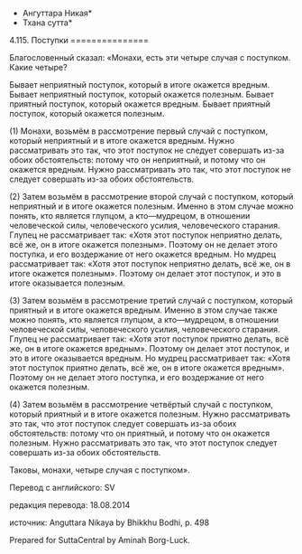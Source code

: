 * Ангуттара Никая*
* Тхана сутта*

4\.115\. Поступки
\=\=\=\=\=\=\=\=\=\=\=\=\=\=\=

Благословенный сказал: «Монахи, есть эти четыре случая с поступком\. Какие четыре?

Бывает неприятный поступок, который в итоге окажется вредным\. Бывает неприятный поступок, который окажется полезным\. Бывает приятный поступок, который окажется вредным\. Бывает приятный поступок, который окажется полезным\.

\(1\) Монахи, возьмём в рассмотрение первый случай с поступком, который неприятный и в итоге окажется вредным\. Нужно рассматривать это так, что этот поступок не следует совершать из\-за обоих обстоятельств: потому что он неприятный, и потому что он окажется вредным\. Нужно рассматривать это так, что этот поступок не следует совершать из\-за обоих обстоятельств\.

\(2\) Затем возьмём в рассмотрение второй случай с поступком, который неприятный и в итоге окажется полезным\. Именно в этом случае можно понять, кто является глупцом, а кто—мудрецом, в отношении человеческой силы, человеческого усилия, человеческого старания\. Глупец не рассматривает так: «Хотя этот поступок неприятно делать, всё же, он в итоге окажется полезным»\. Поэтому он не делает этого поступка, и его воздержание от него окажется вредным\. Но мудрец рассматривает так: «Хотя этот поступок неприятно делать, всё же, он в итоге окажется полезным»\. Поэтому он делает этот поступок, и это в итоге оказывается полезным\.

\(3\) Затем возьмём в рассмотрение третий случай с поступком, который приятный и в итоге окажется вредным\. Именно в этом случае также можно понять, кто является глупцом, а кто—мудрецом, в отношении человеческой силы, человеческого усилия, человеческого старания\. Глупец не рассматривает так: «Хотя этот поступок приятно делать, всё же, он в итоге окажется вредным»\. Поэтому он делает этот поступок, и это в итоге оказывается вредным\. Но мудрец рассматривает так: «Хотя этот поступок приятно делать, всё же, он в итоге окажется вредным»\. Поэтому он не делает этого поступка, и его воздержание от него окажется полезным\.

\(4\) Затем возьмём в рассмотрение четвёртый случай с поступком, который приятный и в итоге окажется полезным\. Нужно рассматривать это так, что этот поступок следует совершать из\-за обоих обстоятельств: потому что он приятный, и потому что он окажется полезным\. Нужно рассматривать это так, что этот поступок следует совершать из\-за обоих обстоятельств\.

Таковы, монахи, четыре случая с поступком»\.

Перевод с английского: SV

редакция перевода: 18\.08\.2014

источник: Anguttara Nikaya by Bhikkhu Bodhi, p\. 498

Prepared for SuttaCentral by Aminah Borg\-Luck\.